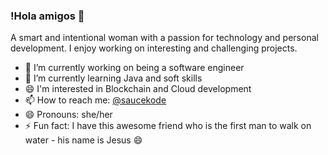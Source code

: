 ### !Hola amigos 👋

A smart and intentional woman with a passion for technology and personal development. I enjoy working on interesting and challenging projects. 

- 🔭 I’m currently working on being a software engineer
- 🌱 I’m currently learning Java and soft skills
- 😄 I'm interested in Blockchain and Cloud development
- 📫 How to reach me: [@saucekode](https://www.twitter.com/_saucekode)
- 😄 Pronouns: she/her
- ⚡ Fun fact: I have this awesome friend who is the first man to walk on water - his name is Jesus 😄

